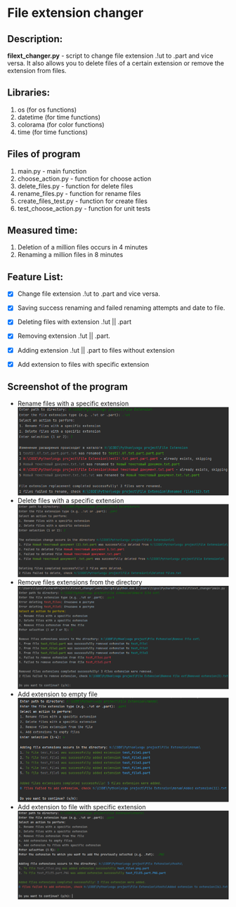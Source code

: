 # File extension changer

## Description: 
**filext_changer.py** - script to change file extension .!ut to .part and vice versa.
It also allows you to delete files of a certain extension or remove the extension from files.

## Libraries:
1. os (for os functions)
2. datetime (for time functions)
3. colorama (for color functions)
4. time (for time functions)

## Files of program
1. main.py - main function
2. choose_action.py - function for choose action
3. delete_files.py - function for delete files
4. rename_files.py - function for rename files
5. create_files_test.py - function for create files
6. test_choose_action.py - function for unit tests

## Measured time:
1. Deletion of a million files occurs in 4 minutes
2. Renaming a million files in 8 minutes

## Feature List:
- [x] Change file extension .!ut to .part and vice versa.
- [x] Saving success renaming and failed renaming attempts and date to file.
- [x] Deleting files with extension .!ut || .part
- [x] Removing extension .!ut || .part.
- [x] Adding extension .!ut || .part to files without extension
- [x] Add extension to files with specific extension


## Screenshot of the program
- Rename files with a specific extension  
![Rename files example](https://github.com/awerty1/filext_changer/blob/1194c5f64ee153f8f33b9d4adaf267ed4b0fcede/2023-05-14_13-47-01.png)
- Delete files with a specific extension
![Delete files example](https://github.com/awerty1/filext_changer/blob/4b87a486597fc8815d287d0d04eccfd14432ce6b/2023-05-14_17-38-46.png)
- Remove files extensions from the directory
![Remove file extension example](https://github.com/awerty1/filext_changer/blob/b2d15f3673f0c46980f1548f7077d3986155a786/img/2023-05-21_22-25-01.png)
- Add extension to empty file
![Add extension to empty file example](https://github.com/awerty1/filext_changer/blob/a83961734dd0c4408b5da3c11599df257baa2c4a/img/2023-05-25_21-12-00.png)
- Add extension to file with specific extension
![Add extension to file with specific extension example](https://github.com/awerty1/filext_changer/blob/b738e34b803d91ab73812ff30cc812e95e3a2999/img/2023-05-28_15-37-12.png)

